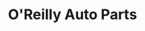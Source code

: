 ---
title: "O'Reilly Auto Parts"
url: /houston/oreilly-auto-parts-east-crosstimbers-street/
shop: car parts
---